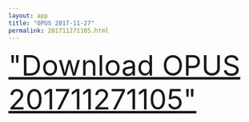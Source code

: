 ```yaml
---
layout: app
title: "OPUS 2017-11-27"
permalink: 201711271105.html
---
```

<div class="pure-g">
    <div class="pure-u-1-1" style="font-size: 4em">
        <a class="pure-button-primary" href="itms-services://?action=download-manifest&url=https%3A%2F%2Flitsungyisigono.github.io%2FTestScript%2Fmanifests%2F201711271105.plist"><i class="fa fa-download" aria-hidden="true"></i>"Download OPUS 201711271105"</a>
    </div>
</div>
